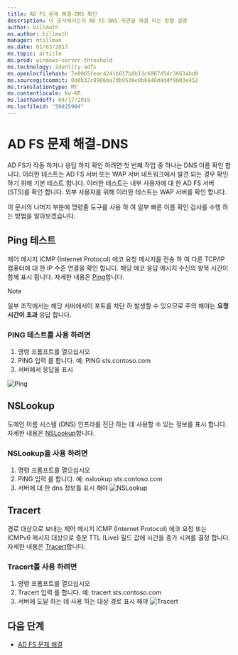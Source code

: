 ```yaml
---
title: AD FS 문제 해결-DNS 확인
description: 이 문서에서는의 AD FS DNS 측면을 해결 하는 방법 설명
author: billmath
ms.author: billmath
manager: mtillman
ms.date: 01/03/2017
ms.topic: article
ms.prod: windows-server-threshold
ms.technology: identity-adfs
ms.openlocfilehash: 7e0065feac4241b617b8b13c6867d5dc36634bd0
ms.sourcegitcommit: 0d0b32c8986ba7db9536e0b8648d4ddf9b03e452
ms.translationtype: MT
ms.contentlocale: ko-KR
ms.lasthandoff: 04/17/2019
ms.locfileid: "59815904"
---
```

# <a name="ad-fs-troubleshooting---dns"></a>AD FS 문제 해결-DNS 
AD FS가 작동 하거나 응답 하지 확인 하려면 첫 번째 작업 중 하나는 DNS 이름 확인 합니다.  이러한 테스트는 AD FS 서버 또는 WAP 서버 네트워크에서 발견 되는 경우 확인 하기 위해 기본 테스트 합니다.  이러한 테스트는 내부 사용자에 대 한 AD FS 서버 (STS)를 확인 합니다.    외부 사용자를 위해 이러한 테스트는 WAP 서버를 확인 합니다.

이 문서의 나머지 부분에 명령줄 도구를 사용 하 여 일부 빠른 이름 확인 검사를 수행 하는 방법을 알아보겠습니다.

## <a name="ping-test"></a>Ping 테스트
제어 메시지 ICMP (Internet Protocol) 에코 요청 메시지를 전송 하 여 다른 TCP/IP 컴퓨터에 대 한 IP 수준 연결을 확인 합니다. 해당 에코 응답 메시지 수신의 왕복 시간이 함께 표시 됩니다.  자세한 내용은 [Ping](https://technet.microsoft.com/library/ff961503.aspx)합니다.


>[!NOTE]
>일부 조직에서는 해당 서버에서이 포트를 차단 하 발생할 수 있으므로 주의 해야는 **요청 시간이 초과** 응답 합니다.

### <a name="to-use-a-ping-test"></a>PING 테스트를 사용 하려면
1.  명령 프롬프트를 열으십시오
2. PING 입력 <name of adfs server> 를 합니다. 예:  PING sts.contoso.com
3. 서버에서 응답을 표시

![Ping](media/ad-fs-tshoot-dns/dns1.png)

## <a name="nslookup"></a>NSLookup
도메인 이름 시스템 (DNS) 인프라를 진단 하는 데 사용할 수 있는 정보를 표시 합니다.  자세한 내용은 [NSLookup](https://technet.microsoft.com/library/cc725991.aspx)합니다.

### <a name="to-use-a-nslookup"></a>NSLookup을 사용 하려면
1.  명령 프롬프트를 열으십시오
2. PING 입력 <name of adfs server> 를 합니다. 예: nslookup sts.contoso.com
3. 서버에 대 한 dns 정보를 표시 해야 ![NSLookup](media/ad-fs-tshoot-dns/dns2.png)

## <a name="tracert"></a>Tracert
경로 대상으로 보내는 제어 메시지 ICMP (Internet Protocol) 에코 요청 또는 ICMPv6 메시지 대상으로 증분 TTL (Live) 필드 값에 시간을 증가 시켜를 결정 합니다.   자세한 내용은 [Tracert](https://technet.microsoft.com/library/ff961507.aspx)합니다.


### <a name="to-use-tracert"></a>Tracert를 사용 하려면
1.  명령 프롬프트를 열으십시오
2. Tracert 입력 <name of adfs server> 를 합니다. 예: tracert sts.contoso.com
3. 서버에 도달 하는 데 사용 하는 대상 경로 표시 해야 ![Tracert](media/ad-fs-tshoot-dns/dns3.png)

## <a name="next-steps"></a>다음 단계

- [AD FS 문제 해결](ad-fs-tshoot-overview.md)